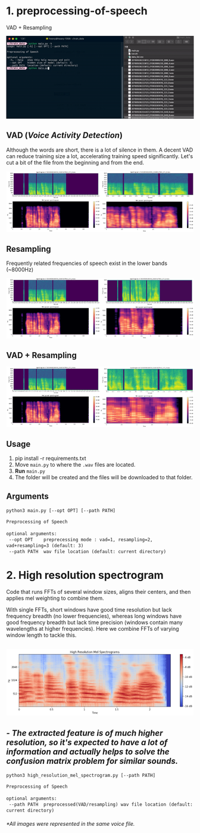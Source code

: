 # 1. preprocessing-of-speech
VAD + Resampling

![](docs/record.gif)

## VAD (*Voice Activity Detection*)
Although the words are short, there is a lot of silence in them. A decent VAD can reduce training size a lot, accelerating training speed significantly. Let's cut a bit of the file from the beginning and from the end. 

<img src="docs/raw.png" width="50%"><img src="docs/VAD.png" width="50%">

## Resampling
Frequently related frequencies of speech exist in the lower bands (~8000Hz)

<img src="docs/raw.png" width="50%"><img src="docs/resampling.png" width="50%">

## VAD + Resampling

<img src="docs/raw.png" width="50%"><img src="docs/VAD_resampled.png" width="50%">

## Usage
1. pip install -r requirements.txt
2. Move `main.py` to where the `.wav` files are located.
3. **Run** `main.py`
4. The folder will be created and the files will be downloaded to that folder.

## Arguments

```
python3 main.py [--opt OPT] [--path PATH]
```
```
Preprocessing of Speech

optional arguments:
 --opt OPT    preprecessing mode : vad=1, resampling=2, vad+resampling=3 (default: 3)
 --path PATH  wav file location (default: current directory)
```


# 2. High resolution spectrogram
Code that runs FFTs of several window sizes, aligns their centers, and then applies mel weighting to combine them.

With single FFTs, short windows have good time resolution but lack frequency breadth (no lower frequencies), whereas long windows have good frequency breadth but lack time precision (windows contain many wavelengths at higher frequencies). Here we combine FFTs of varying window length to tackle this.

![](docs/High_Resolution_Mel_Spectrogram.png)
---------------------------
***- The extracted feature is of much higher resolution, so it's expected to have a lot of information and actually helps to solve the confusion matrix problem for similar sounds.***
---------------------------
```
python3 high_resolution_mel_spectrogram.py [--path PATH]
```
```
Preprocessing of Speech

optional arguments:
 --path PATH  preprocessed(VAD/resampling) wav file location (default: current directory)
```



###### \*All images were represented in the same voice file.

